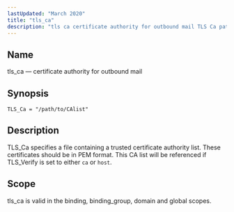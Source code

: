 ```yaml
---
lastUpdated: "March 2020"
title: "tls_ca"
description: "tls ca certificate authority for outbound mail TLS Ca path to C Alist TLS Ca specifies a file containing a trusted certificate authority list These certificates should be in PEM format This CA list will be referenced if TLS Verify is set to either ca or host tls ca is..."
---
```


<a name="conf.ref.tls_ca"></a> 
## Name

tls_ca — certificate authority for outbound mail

## Synopsis

`TLS_Ca = "/path/to/CAlist"`

<a name="idp12045632"></a> 
## Description

TLS_Ca specifies a file containing a trusted certificate authority list. These certificates should be in PEM format. This CA list will be referenced if TLS_Verify is set to either `ca` or `host`.

<a name="idp12048288"></a> 
## Scope

tls_ca is valid in the binding, binding_group, domain and global scopes.